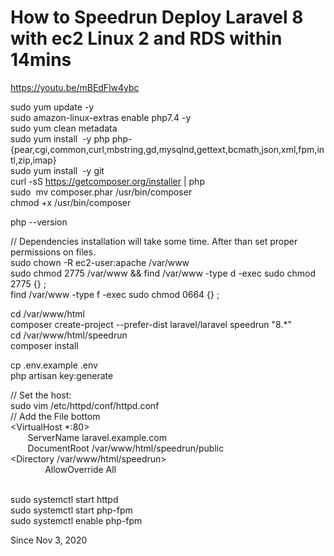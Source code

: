 # How to Speedrun Deploy  Laravel 8 with ec2 Linux 2 and RDS within 14mins
https://youtu.be/mBEdFlw4ybc

sudo yum update -y  
sudo amazon-linux-extras enable php7.4 -y  
sudo yum clean metadata  
sudo yum install  -y php php-{pear,cgi,common,curl,mbstring,gd,mysqlnd,gettext,bcmath,json,xml,fpm,intl,zip,imap}  
sudo yum install  -y git  
curl -sS https://getcomposer.org/installer | php  
sudo  mv composer.phar /usr/bin/composer  
chmod +x /usr/bin/composer  

php --version  

// Dependencies installation will take some time. After than set proper permissions on files.  
sudo chown -R ec2-user:apache /var/www  
sudo chmod 2775 /var/www && find /var/www -type d -exec sudo chmod 2775 {} \;  
find /var/www -type f -exec sudo chmod 0664 {} \;  

cd /var/www/html  
composer create-project --prefer-dist laravel/laravel speedrun "8.*"  
cd /var/www/html/speedrun  
composer install  


cp .env.example .env  
php artisan key:generate  

// Set the host:  
sudo vim /etc/httpd/conf/httpd.conf   
// Add the File bottom  
<VirtualHost *:80>  
       ServerName laravel.example.com  
       DocumentRoot /var/www/html/speedrun/public  
<Directory /var/www/html/speedrun>  
              AllowOverride All  
       </Directory>  
</VirtualHost>  

sudo systemctl start httpd  
sudo systemctl start php-fpm  
sudo systemctl enable php-fpm  

Since Nov 3, 2020

